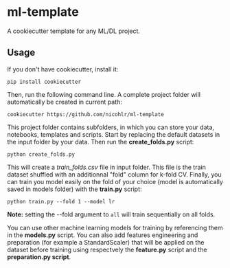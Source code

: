 # ml-template

A cookiecutter template for any ML/DL project.

## Usage

If you don't have cookiecutter, install it:

    pip install cookiecutter

Then, run the following command line. A complete project folder will automatically be created in current path:

    cookiecutter https://github.com/nicohlr/ml-template

This project folder contains subfolders, in which you can store your data, notebooks, templates and scripts. Start by replacing the default datasets in the input folder by your data. Then run the **create_folds.py** script:

    python create_folds.py

This will create a *train_folds.csv* file in input folder. This file is the train dataset shuffled with an additionnal "fold" column for k-fold CV. Finally, you can train you model easily on the fold of your choice (model is automatically saved in models folder) with the **train.py** script:

    python train.py --fold 1 --model lr

**Note:** setting the --fold argument to `all` will train sequentially on all folds.

You can use other machine learning models for training by referencing them in the **models.py** script. You can also add features engineering and preparation (for example a StandardScaler) that will be applied on the dataset before training using respectvely the **feature.py** script and the **preparation.py script**.